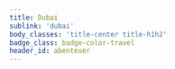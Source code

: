 ```yaml
---
title: Dubai
sublink: 'dubai'
body_classes: 'title-center title-h1h2'
badge_class: badge-color-travel
header_id: abenteuer
---
```


